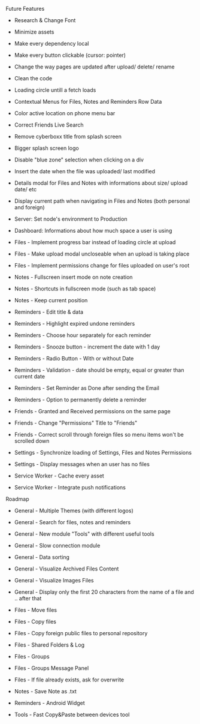 Future Features

 - Research & Change Font
 - Minimize assets
 - Make every dependency local
 - Make every button clickable (cursor: pointer)
 - Change the way pages are updated after upload/ delete/ rename
 - Clean the code
 - Loading circle untill a fetch loads
 - Contextual Menus for Files, Notes and Reminders Row Data 
 - Color active location on phone menu bar
 - Correct Friends Live Search
 - Remove cyberboxx title from splash screen
 - Bigger splash screen logo
 - Disable "blue zone" selection when clicking on a div
 - Insert the date when the file was uploaded/ last modified
 - Details modal for Files and Notes with informations about size/ upload date/ etc 
 - Display current path when navigating in Files and Notes (both personal and foreign)

 - Server: Set node's environment to Production 

 - Dashboard: Informations about how much space a user is using

 - Files - Implement progress bar instead of loading circle at upload
 - Files - Make upload modal uncloseable when an upload is taking place
 - Files - Implement permissions change for files uploaded on user's root

 - Notes - Fullscreen insert mode on note creation
 - Notes - Shortcuts in fullscreen mode (such as tab space)
 - Notes - Keep current position 

 - Reminders - Edit title & data
 - Reminders - Highlight expired undone reminders
 - Reminders - Choose hour separately for each reminder
 - Reminders - Snooze button - increment the date with 1 day
 - Reminders - Radio Button - With or without Date
 - Reminders - Validation - date should be empty, equal or greater than current date
 - Reminders - Set Reminder as Done after sending the Email
 - Reminders - Option to permanently delete a reminder
 
 - Friends - Granted and Received permissions on the same page
 - Friends - Change "Permissions" Title to "Friends"
 - Friends - Correct scroll through foreign files so menu items won't be scrolled down

 - Settings - Synchronize loading of Settings, Files and Notes Permissions
 - Settings - Display messages when an user has no files
 - Service Worker - Cache every asset
 - Service Worker - Integrate push notifications




Roadmap

  - General - Multiple Themes (with different logos)
  - General - Search for files, notes and reminders
  - General - New module "Tools" with different useful tools
  - General - Slow connection module
  - General - Data sorting
  - General - Visualize Archived Files Content
  - General - Visualize Images Files
  - General - Display only the first 20 characters from the name of a file and .. after that

  - Files - Move files
  - Files - Copy files
  - Files - Copy foreign public files to personal repository
  - Files - Shared Folders & Log
  - Files - Groups
  - Files - Groups Message Panel
  - Files - If file already exists, ask for overwrite

  - Notes - Save Note as .txt

  - Reminders - Android Widget

  - Tools - Fast Copy&Paste between devices tool

